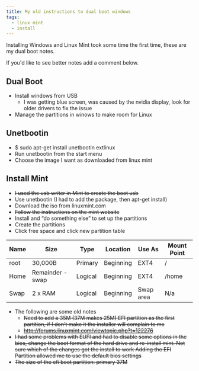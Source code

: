 ```yaml
---
title: My old instructions to dual boot windows
tags:
  - linux mint
  - install
---
```


Installing Windows and Linux Mint took some time the first time, these are my dual boot notes.

If you'd like to see better notes add a comment below.

## Dual Boot

* Install windows from USB
    * I was getting blue screen, was caused by the nvidia display, look for older drivers to fix the issue
* Manage the partitions in winows to make room for Linux

## Unetbootin

* $ sudo apt-get install unetbootin extlinux
* Run unetbootin from the start menu
* Choose the image I want as downloaded from linux mint

## Install Mint

* ~~I used the usb writer in Mint to create the boot usb~~
* Use unetbootin (I had to add the package, then apt-get install)
* Download the iso from linuxmint.com
* ~~Follow the instructions on the mint website~~
* Install and “do something else” to set up the partitions
* Create the partitions
* Click free space and click new partition table

<table class="center">
    <thead>
        <tr>
            <th>Name</th>
            <th>Size</th>
            <th>Type</th>
            <th>Location</th>
            <th>Use As</th>
            <th>Mount Point</th>
        </tr>
    </thead>
    <tbody>
        <tr>
            <td>root</td>
            <td>30,000B</td>
            <td>Primary</td>
            <td>Beginning</td>
            <td>EXT4</td>
            <td>/</td>
        </tr>
        <tr>
            <td>Home</td>
            <td>Remainder - swap</td>
            <td>Logical</td>
            <td>Beginning</td>
            <td>EXT4</td>
            <td>/home</td>
        </tr>
        <tr>
            <td>Swap</td>
            <td>2 x RAM</td>
            <td>Logical</td>
            <td>Beginning</td>
            <td>Swap area</td>
            <td>N/a</td>
        </tr>
    </tbody>
</table>

* The following are some old notes
    * ~~Need to add a 35M (37M makes 25M) EFI partition as the first partition, if I don't make it the installer will complain to me~~
    * ~~http://forums.linuxmint.com/viewtopic.php?t=122276~~
* ~~I had some problems with EUFI and had to disable some options in the bios, change the boot format of the hard drive and re-install mint. Not sure which of the changes got the install to work Adding the EFI Partition allowed me to use the default bios settings~~
* ~~The size of the efi boot partition: primary 37M~~
